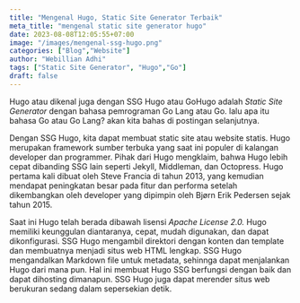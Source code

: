 ```yaml
---
title: "Mengenal Hugo, Static Site Generator Terbaik"
meta_title: "mengenal static site generator hugo"
date: 2023-08-08T12:05:55+07:00
image: "/images/mengenal-ssg-hugo.png"
categories: ["Blog","Website"]
author: "Webillian Adhi"
tags: ["Static Site Generator", "Hugo","Go"]
draft: false
---
```


Hugo atau dikenal juga dengan SSG Hugo atau GoHugo adalah _Static Site Generator_ dengan bahasa pemrograman Go Lang atau Go. lalu apa itu bahasa Go atau Go Lang? akan kita bahas di postingan selanjutnya.

Dengan SSG Hugo, kita dapat membuat static site atau website statis. Hugo merupakan framework sumber terbuka yang saat ini populer di kalangan developer dan programmer. Pihak dari Hugo mengklaim, bahwa Hugo lebih cepat dibanding SSG lain seperti Jekyll, Middleman, dan Octopress. Hugo pertama kali dibuat oleh Steve Francia di tahun 2013, yang kemudian mendapat peningkatan besar pada fitur dan performa setelah dikembangkan oleh developer yang dipimpin oleh Bjørn Erik Pedersen sejak tahun 2015.

Saat ini Hugo telah berada dibawah lisensi _Apache License 2.0._ Hugo memiliki keunggulan diantaranya, cepat, mudah digunakan, dan dapat dikonfigurasi. SSG Hugo mengambil direktori dengan konten dan template dan membuatnya menjadi situs web HTML lengkap. SSG Hugo mengandalkan Markdown file untuk metadata, sehinnga dapat menjalankan Hugo dari mana pun. Hal ini membuat Hugo SSG berfungsi dengan baik dan dapat dihosting dimanapun. SSG Hugo juga dapat merender situs web berukuran sedang dalam sepersekian detik.